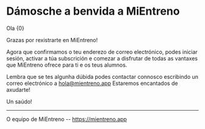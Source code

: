 # Dámosche a benvida a MiEntreno

Ola {0}

Grazas por rexistrarte en MiEntreno!

Agora que confirmamos o teu enderezo de correo electrónico, podes iniciar sesión, activar a túa subscrición e comezar a disfrutar de todas as vantaxes que MiEntreno ofrece para ti e os teus alumnos.

Lembra que se tes algunha dúbida podes contactar connosco escribindo un correo electrónico a <hola@mientreno.app> Estaremos encantados de axudarte!

Un saúdo!

---

O equipo de MiEntreno -- <https://mientreno.app>
